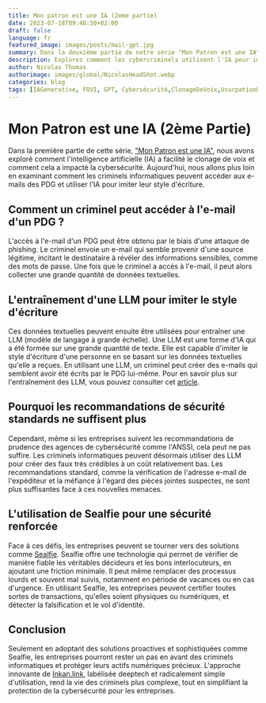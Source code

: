 ```yaml
---
title: Mon patron est une IA (2eme partie)
date: 2023-07-18T09:48:50+02:00
draft: false
language: fr
featured_image: images/posts/mail-gpt.jpg
summary: Dans la deuxième partie de notre série "Mon Patron est une IA", nous explorons comment les cybercriminels peuvent accéder aux e-mails des PDG et utiliser l'IA pour imiter leur style d'écriture. Nous discutons également de pourquoi les recommandations de sécurité standard ne sont plus suffisantes face à ces nouvelles menaces. Enfin, nous présentons comment Sealfie, une solution innovante de cybersécurité, peut aider les entreprises à détecter la falsification et le vol d'identité.
description: Explorez comment les cybercriminels utilisent l'IA pour imiter le style d'écriture des PDG et pourquoi les recommandations de sécurité standard ne suffisent plus. Découvrez comment Sealfie peut aider à détecter la falsification et le vol d'identité. Lisez "Mon Patron est une IA (2ème Partie)" pour en savoir plus sur ces menaces de cybersécurité et comment les combattre.
author: Nicolas Thomas
authorimage: images/global/NicolasHeadShot.webp
categories: blog
tags: [IAGenerative, FOVI, GPT, Cybersécurité,ClonageDeVoix,UsurpationDidentité]
---
```

# Mon Patron est une IA (2ème Partie)

Dans la première partie de cette série, ["Mon Patron est une IA"](https://inkan.link/fr/posts/blog-mon-patron-est-une-ia/), nous avons exploré comment l'intelligence artificielle (IA) a facilité le clonage de voix et comment cela a impacté la cybersécurité. Aujourd'hui, nous allons plus loin en examinant comment les criminels informatiques peuvent accéder aux e-mails des PDG et utiliser l'IA pour imiter leur style d'écriture.

## Comment un criminel peut accéder à l'e-mail d'un PDG ?

L'accès à l'e-mail d'un PDG peut être obtenu par le biais d'une attaque de phishing. Le criminel envoie un e-mail qui semble provenir d'une source légitime, incitant le destinataire à révéler des informations sensibles, comme des mots de passe. Une fois que le criminel a accès à l'e-mail, il peut alors collecter une grande quantité de données textuelles.

## L'entraînement d'une LLM pour imiter le style d'écriture

Ces données textuelles peuvent ensuite être utilisées pour entraîner une LLM (modèle de langage à grande échelle). Une LLM est une forme d'IA qui a été formée sur une grande quantité de texte. Elle est capable d'imiter le style d'écriture d'une personne en se basant sur les données textuelles qu'elle a reçues. En utilisant une LLM, un criminel peut créer des e-mails qui semblent avoir été écrits par le PDG lui-même. Pour en savoir plus sur l'entraînement des LLM, vous pouvez consulter cet [article](https://www.lebigdata.fr/entrainer-chatgpt-ecriture).

## Pourquoi les recommandations de sécurité standards ne suffisent plus

Cependant, même si les entreprises suivent les recommandations de prudence des agences de cybersécurité comme l'ANSSI, cela peut ne pas suffire. Les criminels informatiques peuvent désormais utiliser des LLM pour créer des faux très crédibles à un coût relativement bas. Les recommandations standard, comme la vérification de l'adresse e-mail de l'expéditeur et la méfiance à l'égard des pièces jointes suspectes, ne sont plus suffisantes face à ces nouvelles menaces.

## L'utilisation de Sealfie pour une sécurité renforcée

Face à ces défis, les entreprises peuvent se tourner vers des solutions comme [Sealfie](https://sealf.ie). Sealfie offre une technologie qui permet de vérifier de manière fiable les véritables décideurs et les bons interlocuteurs, en ajoutant une friction minimale. Il peut même remplacer des processus lourds et souvent mal suivis, notamment en période de vacances ou en cas d'urgence. En utilisant Sealfie, les entreprises peuvent certifier toutes sortes de transactions, qu'elles soient physiques ou numériques, et détecter la falsification et le vol d'identité.

## Conclusion

Seulement en adoptant des solutions proactives et sophistiquées comme Sealfie, les entreprises pourront rester un pas en avant des criminels informatiques et protéger leurs actifs numériques précieux. L'approche innovante de [Inkan.link](https://inkan.link/fr/posts/blog-mon-patron-est-une-ia/), labélisée deeptech et radicalement simple d'utilisation, rend la vie des criminels plus complexe, tout en simplifiant la protection de la cybersécurité pour les entreprises.


